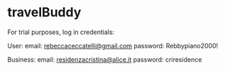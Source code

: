 # travelBuddy

For trial purposes, log in credentials:

User:
email: rebeccaceccatelli@gmail.com
password: Rebbypiano2000!

Business:
email: residenzacristina@alice.it
password: criresidence
